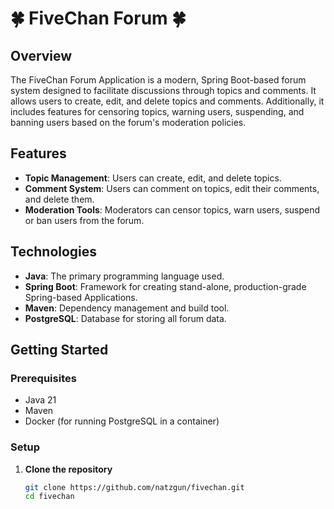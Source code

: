 # 🍀 FiveChan Forum 🍀

## Overview
The FiveChan Forum Application is a modern, Spring Boot-based forum system designed to facilitate discussions through topics and comments. It allows users to create, edit, and delete topics and comments. Additionally, it includes features for censoring topics, warning users, suspending, and banning users based on the forum's moderation policies.

## Features
- **Topic Management**: Users can create, edit, and delete topics.
- **Comment System**: Users can comment on topics, edit their comments, and delete them.
- **Moderation Tools**: Moderators can censor topics, warn users, suspend or ban users from the forum.

## Technologies
- **Java**: The primary programming language used.
- **Spring Boot**: Framework for creating stand-alone, production-grade Spring-based Applications.
- **Maven**: Dependency management and build tool.
- **PostgreSQL**: Database for storing all forum data.

## Getting Started

### Prerequisites
- Java 21
- Maven
- Docker (for running PostgreSQL in a container)

### Setup
1. **Clone the repository**
   ```bash
   git clone https://github.com/natzgun/fivechan.git
   cd fivechan